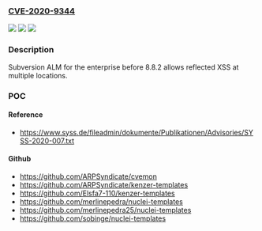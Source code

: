### [CVE-2020-9344](https://cve.mitre.org/cgi-bin/cvename.cgi?name=CVE-2020-9344)
![](https://img.shields.io/static/v1?label=Product&message=n%2Fa&color=blue)
![](https://img.shields.io/static/v1?label=Version&message=n%2Fa&color=blue)
![](https://img.shields.io/static/v1?label=Vulnerability&message=n%2Fa&color=brighgreen)

### Description

Subversion ALM for the enterprise before 8.8.2 allows reflected XSS at multiple locations.

### POC

#### Reference
- https://www.syss.de/fileadmin/dokumente/Publikationen/Advisories/SYSS-2020-007.txt

#### Github
- https://github.com/ARPSyndicate/cvemon
- https://github.com/ARPSyndicate/kenzer-templates
- https://github.com/Elsfa7-110/kenzer-templates
- https://github.com/merlinepedra/nuclei-templates
- https://github.com/merlinepedra25/nuclei-templates
- https://github.com/sobinge/nuclei-templates

